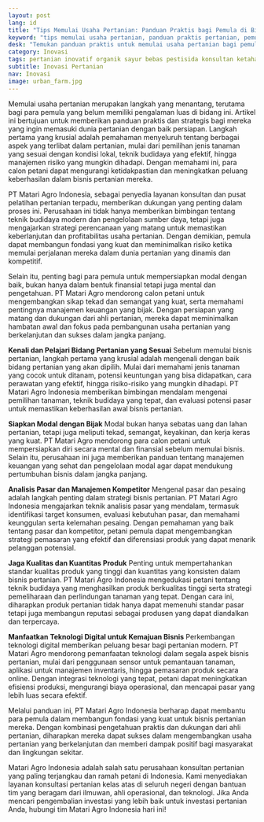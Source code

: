 ```yaml
---
layout: post
lang: id
title: "Tips Memulai Usaha Pertanian: Panduan Praktis bagi Pemula di Bidang Pertanian"
keyword: "tips memulai usaha pertanian, panduan praktis pertanian, pemula dalam pertanian, PT Matari Agro Indonesia, konsultan pertanian, pelatihan pertanian terpadu"
desk: "Temukan panduan praktis untuk memulai usaha pertanian bagi pemula melalui artikel ini. PT Matari Agro Indonesia sebagai konsultan dan pusat pelatihan pertanian terpadu memberikan tips dan strategi untuk membangun bisnis pertanian yang sukses dan berkelanjutan"
category: Inovasi
tags: pertanian inovatif organik sayur bebas pestisida konsultan ketahanan pangan
subtitle: Inovasi Pertanian
nav: Inovasi
image: urban_farm.jpg
---
```


Memulai usaha pertanian merupakan langkah yang menantang, terutama bagi para pemula yang belum memiliki pengalaman luas di bidang ini. Artikel ini bertujuan untuk memberikan panduan praktis dan strategis bagi mereka yang ingin memasuki dunia pertanian dengan baik persiapan. Langkah pertama yang krusial adalah pemahaman menyeluruh tentang berbagai aspek yang terlibat dalam pertanian, mulai dari pemilihan jenis tanaman yang sesuai dengan kondisi lokal, teknik budidaya yang efektif, hingga manajemen risiko yang mungkin dihadapi. Dengan memahami ini, para calon petani dapat mengurangi ketidakpastian dan meningkatkan peluang keberhasilan dalam bisnis pertanian mereka.

PT Matari Agro Indonesia, sebagai penyedia layanan konsultan dan pusat pelatihan pertanian terpadu, memberikan dukungan yang penting dalam proses ini. Perusahaan ini tidak hanya memberikan bimbingan tentang teknik budidaya modern dan pengelolaan sumber daya, tetapi juga mengajarkan strategi perencanaan yang matang untuk memastikan keberlanjutan dan profitabilitas usaha pertanian. Dengan demikian, pemula dapat membangun fondasi yang kuat dan meminimalkan risiko ketika memulai perjalanan mereka dalam dunia pertanian yang dinamis dan kompetitif.

Selain itu, penting bagi para pemula untuk mempersiapkan modal dengan baik, bukan hanya dalam bentuk finansial tetapi juga mental dan pengetahuan. PT Matari Agro mendorong calon petani untuk mengembangkan sikap tekad dan semangat yang kuat, serta memahami pentingnya manajemen keuangan yang bijak. Dengan persiapan yang matang dan dukungan dari ahli pertanian, mereka dapat meminimalkan hambatan awal dan fokus pada pembangunan usaha pertanian yang berkelanjutan dan sukses dalam jangka panjang.

**Kenali dan Pelajari Bidang Pertanian yang Sesuai**
Sebelum memulai bisnis pertanian, langkah pertama yang krusial adalah mengenali dengan baik bidang pertanian yang akan dipilih. Mulai dari memahami jenis tanaman yang cocok untuk ditanam, potensi keuntungan yang bisa didapatkan, cara perawatan yang efektif, hingga risiko-risiko yang mungkin dihadapi. PT Matari Agro Indonesia memberikan bimbingan mendalam mengenai pemilihan tanaman, teknik budidaya yang tepat, dan evaluasi potensi pasar untuk memastikan keberhasilan awal bisnis pertanian.

**Siapkan Modal dengan Bijak**
Modal bukan hanya sebatas uang dan lahan pertanian, tetapi juga meliputi tekad, semangat, keyakinan, dan kerja keras yang kuat. PT Matari Agro mendorong para calon petani untuk mempersiapkan diri secara mental dan finansial sebelum memulai bisnis. Selain itu, perusahaan ini juga memberikan panduan tentang manajemen keuangan yang sehat dan pengelolaan modal agar dapat mendukung pertumbuhan bisnis dalam jangka panjang.

**Analisis Pasar dan Manajemen Kompetitor**
Mengenal pasar dan pesaing adalah langkah penting dalam strategi bisnis pertanian. PT Matari Agro Indonesia mengajarkan teknik analisis pasar yang mendalam, termasuk identifikasi target konsumen, evaluasi kebutuhan pasar, dan memahami keunggulan serta kelemahan pesaing. Dengan pemahaman yang baik tentang pasar dan kompetitor, petani pemula dapat mengembangkan strategi pemasaran yang efektif dan diferensiasi produk yang dapat menarik pelanggan potensial.

**Jaga Kualitas dan Kuantitas Produk**
Penting untuk mempertahankan standar kualitas produk yang tinggi dan kuantitas yang konsisten dalam bisnis pertanian. PT Matari Agro Indonesia mengedukasi petani tentang teknik budidaya yang menghasilkan produk berkualitas tinggi serta strategi pemeliharaan dan perlindungan tanaman yang tepat. Dengan cara ini, diharapkan produk pertanian tidak hanya dapat memenuhi standar pasar tetapi juga membangun reputasi sebagai produsen yang dapat diandalkan dan terpercaya.

**Manfaatkan Teknologi Digital untuk Kemajuan Bisnis**
Perkembangan teknologi digital memberikan peluang besar bagi pertanian modern. PT Matari Agro mendorong pemanfaatan teknologi dalam segala aspek bisnis pertanian, mulai dari penggunaan sensor untuk pemantauan tanaman, aplikasi untuk manajemen inventaris, hingga pemasaran produk secara online. Dengan integrasi teknologi yang tepat, petani dapat meningkatkan efisiensi produksi, mengurangi biaya operasional, dan mencapai pasar yang lebih luas secara efektif.

Melalui panduan ini, PT Matari Agro Indonesia berharap dapat membantu para pemula dalam membangun fondasi yang kuat untuk bisnis pertanian mereka. Dengan kombinasi pengetahuan praktis dan dukungan dari ahli pertanian, diharapkan mereka dapat sukses dalam mengembangkan usaha pertanian yang berkelanjutan dan memberi dampak positif bagi masyarakat dan lingkungan sekitar.

Matari Agro Indonesia adalah salah satu perusahaan konsultan pertanian yang paling terjangkau dan ramah petani di Indonesia. Kami menyediakan layanan konsultasi pertanian kelas atas di seluruh negeri dengan bantuan tim yang beragam dari ilmuwan, ahli operasional, dan teknologi. Jika Anda mencari pengembalian investasi yang lebih baik untuk investasi pertanian Anda, hubungi tim Matari Agro Indonesia hari ini!

